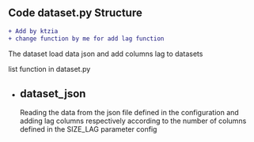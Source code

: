 ## Code dataset.py Structure 
```diff
+ Add by ktzia
+ change function by me for add lag function
```

The dataset load data json and add columns lag to datasets 

list function in dataset.py
* **dataset_json**
  -----
  Reading the data from the json file defined in the configuration and adding lag columns respectively according to the number of columns defined in the SIZE_LAG parameter config



